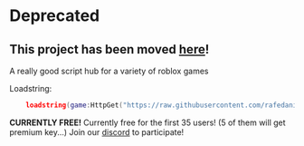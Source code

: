 # Deprecated
## This project has been moved [here](https://github.com/RafeCheats/RHub)!

A really good script hub for a variety of roblox games

Loadstring:
```lua
    loadstring(game:HttpGet("https://raw.githubusercontent.com/rafedaniels/rafehub/public/rhub3.lua"))()
```

**CURRENTLY FREE!**
Currently free for the first 35 users! (5 of them will get premium key...)
Join our [discord](https://discord.gg/myQV3232Sk) to participate! 
